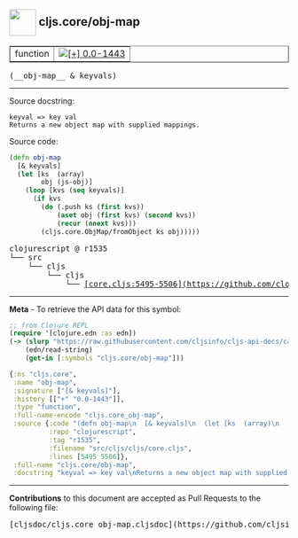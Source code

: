 ## <img width="48px" valign="middle" src="http://i.imgur.com/Hi20huC.png"> cljs.core/obj-map

 <table border="1">
<tr>

<td>function</td>
<td><a href="https://github.com/cljsinfo/cljs-api-docs/tree/0.0-1443"><img valign="middle" alt="[+] 0.0-1443" src="https://img.shields.io/badge/+-0.0--1443-lightgrey.svg"></a> </td>
</tr>
</table>

 <samp>
(__obj-map__ & keyvals)<br>
</samp>

---




Source docstring:

```
keyval => key val
Returns a new object map with supplied mappings.
```

Source code:

```clj
(defn obj-map
  [& keyvals]
  (let [ks  (array)
        obj (js-obj)]
    (loop [kvs (seq keyvals)]
      (if kvs
        (do (.push ks (first kvs))
            (aset obj (first kvs) (second kvs))
            (recur (nnext kvs)))
        (cljs.core.ObjMap/fromObject ks obj)))))
```

 <pre>
clojurescript @ r1535
└── src
    └── cljs
        └── cljs
            └── <ins>[core.cljs:5495-5506](https://github.com/clojure/clojurescript/blob/r1535/src/cljs/cljs/core.cljs#L5495-L5506)</ins>
</pre>


---

__Meta__ - To retrieve the API data for this symbol:

```clj
;; from Clojure REPL
(require '[clojure.edn :as edn])
(-> (slurp "https://raw.githubusercontent.com/cljsinfo/cljs-api-docs/catalog/cljs-api.edn")
    (edn/read-string)
    (get-in [:symbols "cljs.core/obj-map"]))
```

```clj
{:ns "cljs.core",
 :name "obj-map",
 :signature ["[& keyvals]"],
 :history [["+" "0.0-1443"]],
 :type "function",
 :full-name-encode "cljs.core_obj-map",
 :source {:code "(defn obj-map\n  [& keyvals]\n  (let [ks  (array)\n        obj (js-obj)]\n    (loop [kvs (seq keyvals)]\n      (if kvs\n        (do (.push ks (first kvs))\n            (aset obj (first kvs) (second kvs))\n            (recur (nnext kvs)))\n        (cljs.core.ObjMap/fromObject ks obj)))))",
          :repo "clojurescript",
          :tag "r1535",
          :filename "src/cljs/cljs/core.cljs",
          :lines [5495 5506]},
 :full-name "cljs.core/obj-map",
 :docstring "keyval => key val\nReturns a new object map with supplied mappings."}

```

---

__Contributions__ to this document are accepted as Pull Requests to the following file:

 <pre>
[cljsdoc/cljs.core_obj-map.cljsdoc](https://github.com/cljsinfo/cljs-api-docs/blob/master/cljsdoc/cljs.core_obj-map.cljsdoc)
</pre>

